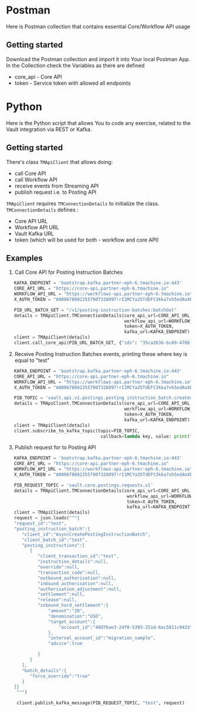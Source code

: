 # Postman
Here is Postman collection that contains essential Core/Workflow API usage
## Getting started
Download the Postman collection and import it into Your local Postman App.
In the Collection check the Variables as there are defined
* core_api - Core API
* token - Service token with allowed all endpoints


# Python
Here is the Python script that allows You to code any exercise, related to the Vault integration via REST or Kafka.
## Getting started
There's class `TMApiClient` that allows doing:
* call Core API
* call Workflow API
* receive events from Streaming API
* publish request i.e. to Posting API

`TMApiClient` requires `TMConnectionDetails` to initialize the class. `TMConnectionDetails` defines :
* Core API URL
* Workflow API URL
* Vault Kafka URL
* token (which will be used for both - workflow and core API)

## Examples
1. Call Core API for Posting Instruction Batches
```python
   KAFKA_ENDPOINT = 'bootstrap.kafka.partner-eph-6.tmachine.io:443'
   CORE_API_URL = "https://core-api.partner-eph-6.tmachine.io"
   WORKFLOW_API_URL = "https://workflows-api.partner-eph-6.tmachine.io"
   X_AUTH_TOKEN = "A0006786022557907328897!rI1MCYa35TdEFt3kka7xh5edAoXEHfXGzntcA4vSxAseR+Cu+rseyz+j9Ql4WffZD8IsAZ9DUKDttPlqvSNsrfZd6To="

   PIB_URL_BATCH_GET = "/v1/posting-instruction-batches:batchGet"
   details = TMApiClient.TMConnectionDetails(core_api_url=CORE_API_URL,
                                             workflow_api_url=WORKFLOW_API_URL,
                                             token=X_AUTH_TOKEN,
                                             kafka_url=KAFKA_ENDPOINT)
   client = TMApiClient(details)
   client.call_core_api(PIB_URL_BATCH_GET, {"ids": "35ca2636-bc89-4786-abd2-492becd7e004"})
```
2. Receive Posting Instruction Batches events, printing these where key is equal to "test"
```python
   KAFKA_ENDPOINT = 'bootstrap.kafka.partner-eph-6.tmachine.io:443'
   CORE_API_URL = "https://core-api.partner-eph-6.tmachine.io"
   WORKFLOW_API_URL = "https://workflows-api.partner-eph-6.tmachine.io"
   X_AUTH_TOKEN = "A0006786022557907328897!rI1MCYa35TdEFt3kka7xh5edAoXEHfXGzntcA4vSxAseR+Cu+rseyz+j9Ql4WffZD8IsAZ9DUKDttPlqvSNsrfZd6To="

   PIB_TOPIC = 'vault.api.v1.postings.posting_instruction_batch.created'
   details = TMApiClient.TMConnectionDetails(core_api_url=CORE_API_URL,
                                             workflow_api_url=WORKFLOW_API_URL,
                                             token=X_AUTH_TOKEN,
                                             kafka_url=KAFKA_ENDPOINT)
   client = TMApiClient(details)
   client.subscribe_to_kafka_topic(topic=PIB_TOPIC,
                                    callback=lambda key, value: print("key %s value %s" % (key, value)) if (key == "test") else None)
```
3. Publish request for to Posting API
```python
   KAFKA_ENDPOINT = 'bootstrap.kafka.partner-eph-6.tmachine.io:443'
   CORE_API_URL = "https://core-api.partner-eph-6.tmachine.io"
   WORKFLOW_API_URL = "https://workflows-api.partner-eph-6.tmachine.io"
   X_AUTH_TOKEN = "A0006786022557907328897!rI1MCYa35TdEFt3kka7xh5edAoXEHfXGzntcA4vSxAseR+Cu+rseyz+j9Ql4WffZD8IsAZ9DUKDttPlqvSNsrfZd6To="

   PIB_REQUEST_TOPIC = 'vault.core.postings.requests.v1'
   details = TMApiClient.TMConnectionDetails(core_api_url=CORE_API_URL,
                                              workflow_api_url=WORKFLOW_API_URL,
                                              token=X_AUTH_TOKEN,
                                              kafka_url=KAFKA_ENDPOINT)
   client = TMApiClient(details)
   request = json.loads("""{
   "request_id":"test",
   "posting_instruction_batch":{
      "client_id":"AsyncCreatePostingInstructionBatch",
      "client_batch_id":"test",
      "posting_instructions":[
         {
            "client_transaction_id":"test",
            "instruction_details":null,
            "override":null,
            "transaction_code":null,
            "outbound_authorisation":null,
            "inbound_authorisation":null,
            "authorisation_adjustment":null,
            "settlement":null,
            "release":null,
            "inbound_hard_settlement":{
                "amount":"20",
                "denomination":"USD",
                "target_account":{
                    "account_id":"40d78ae3-24f8-5393-251d-6ac5811c0433"
                },
                "internal_account_id":"migration_sample",
                "advice":true

            }
         }
      ],
      "batch_details":{
         "force_override":"true"
      }
   }}
    """)

    client.publish_kafka_message(PIB_REQUEST_TOPIC, "test", request)
```
